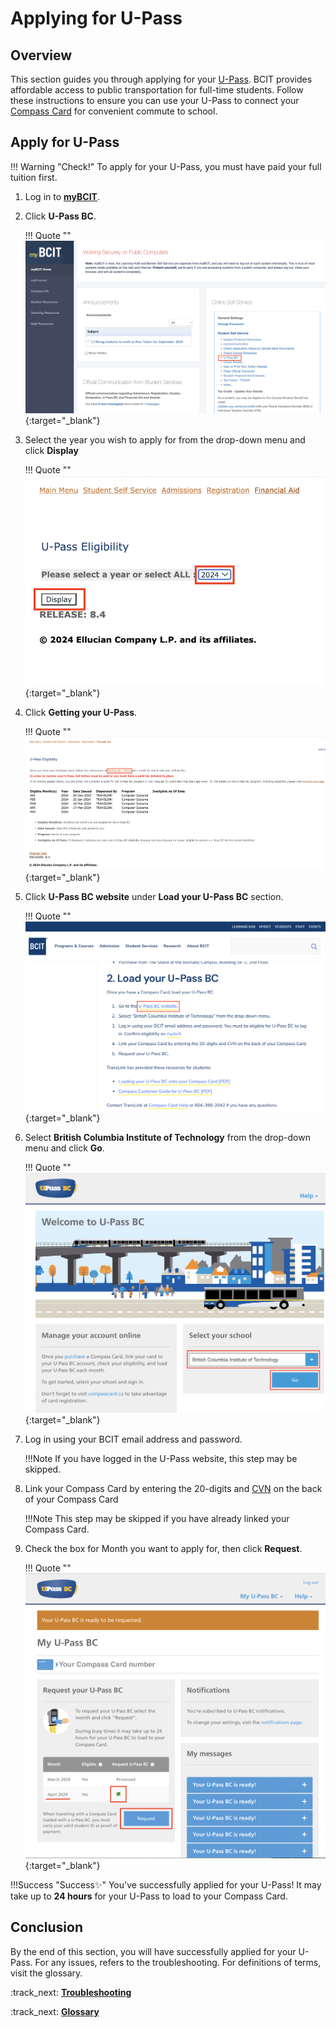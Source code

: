 # **Applying for U-Pass**

## Overview
This section guides you through applying for your [U-Pass](glossary.md\#u-pass). BCIT provides affordable access to public transportation for full-time students. Follow these instructions to ensure you can use your U-Pass to connect your [Compass Card](glossary.md/#compass-card) for convenient commute to school.

## Apply for U-Pass
!!! Warning "Check!"
    To apply for your U-Pass, you must have paid your full tuition first. 

1. Log in to **<u>[myBCIT](https://my.bcit.ca/)</u>**.

2. Click **U-Pass BC**.

    !!! Quote ""
        [![U-Pass BC](..\Assets\applying-u-pass-image\u-pass-bc.png)](..\Assets\applying-u-pass-image\u-pass-bc.png){:target="_blank"}

3. Select the year you wish to apply for from the drop-down menu and click **Display**

    !!! Quote ""
        [![Year and display](..\Assets\applying-u-pass-image\year-and-display.png)](..\Assets\applying-u-pass-image\year-and-display.png){:target="_blank"}

4. Click **Getting your U-Pass**.

    !!! Quote ""
        [![Getting your U-Pass](..\Assets\applying-u-pass-image\getting-u-pass.png)](..\Assets\applying-u-pass-image\getting-u-pass.png){:target="_blank"}

5. Click **U-Pass BC website** under **Load your U-Pass BC** section.

    !!! Quote ""
        [![U-Pass BC website](..\Assets\applying-u-pass-image\u-pass-website.png)](..\Assets\applying-u-pass-image\u-pass-website.png){:target="_blank"}


6. Select **British Columbia Institute of Technology** from the drop-down menu and click **Go**.

    !!! Quote ""
        [![U-Pass BC website](..\Assets\applying-u-pass-image\select-BCIT.png)](..\Assets\applying-u-pass-image\select-BCIT.png){:target="_blank"}

7. Log in using your BCIT email address and password.

    !!!Note
        If you have logged in the U-Pass website, this step may be skipped.

8. Link your Compass Card by entering the 20-digits and [CVN](glossary.md\#cvn) on the back of your Compass Card

    !!!Note 
        This step may be skipped if you have already linked your Compass Card.


9. Check the box for Month you want to apply for, then click **Request**.

    !!! Quote ""
        [![U-Pass BC request](..\Assets\applying-u-pass-image\request-u-pass.png)](..\Assets\applying-u-pass-image\request-u-pass.png){:target="_blank"}

!!!Success "Success✨"
    You've successfully applied for your U-Pass! It may take up to **24 hours** for your U-Pass to load to your Compass Card.

## Conclusion
By the end of this section, you will have successfully applied for your U-Pass. For any issues, refers to the troubleshooting. For definitions of terms, visit the glossary.

:track_next: **[Troubleshooting](troubleshooting.md)**

:track_next: **[Glossary](glossary.md)**